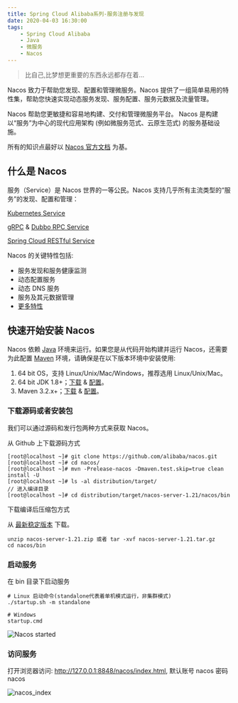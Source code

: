 ```yaml
---
title: Spring Cloud Alibaba系列-服务注册与发现
date: 2020-04-03 16:30:00
tags: 
    - Spring Cloud Alibaba
    - Java
    - 微服务
    - Nacos
---
```


> 比自己,比梦想更重要的东西永远都存在着...

 
Nacos 致力于帮助您发现、配置和管理微服务。Nacos 提供了一组简单易用的特性集，帮助您快速实现动态服务发现、服务配置、服务元数据及流量管理。

Nacos 帮助您更敏捷和容易地构建、交付和管理微服务平台。 Nacos 是构建以“服务”为中心的现代应用架构 (例如微服务范式、云原生范式) 的服务基础设施。

<!-- more -->

所有的知识点最好以 [Nacos 官方文档](https://nacos.io/zh-cn/docs/what-is-nacos.html) 为基。

## 什么是 Nacos

服务（Service）是 Nacos 世界的一等公民。Nacos 支持几乎所有主流类型的“服务”的发现、配置和管理：

[Kubernetes Service](https://kubernetes.io/docs/concepts/services-networking/service/)

[gRPC](https://grpc.io/docs/guides/concepts.html#service-definition) & [Dubbo RPC Service](https://dubbo.incubator.apache.org/)

[Spring Cloud RESTful Service](https://spring.io/understanding/REST)

Nacos 的关键特性包括:

* 服务发现和服务健康监测
* 动态配置服务
* 动态 DNS 服务
* 服务及其元数据管理
* [更多特性](https://nacos.io/zh-cn/docs/roadmap.html)

## 快速开始安装 Nacos

Nacos 依赖 [Java](https://docs.oracle.com/cd/E19182-01/820-7851/inst_cli_jdk_javahome_t/) 环境来运行。如果您是从代码开始构建并运行 Nacos，还需要为此配置 [Maven](https://maven.apache.org/index.html) 环境，请确保是在以下版本环境中安装使用:

1. 64 bit OS，支持 Linux/Unix/Mac/Windows，推荐选用 Linux/Unix/Mac。
2. 64 bit JDK 1.8+；[下载](http://www.oracle.com/technetwork/java/javase/downloads/jdk8-downloads-2133151.html) & [配置](https://docs.oracle.com/cd/E19182-01/820-7851/inst_cli_jdk_javahome_t/)。
3. Maven 3.2.x+；[下载](https://maven.apache.org/download.cgi) & [配置](https://maven.apache.org/settings.html)。


### 下载源码或者安装包

我们可以通过源码和发行包两种方式来获取 Nacos。

从 Github 上下载源码方式

```
[root@localhost ~]# git clone https://github.com/alibaba/nacos.git
[root@localhost ~]# cd nacos/
[root@localhost ~]# mvn -Prelease-nacos -Dmaven.test.skip=true clean install -U  
[root@localhost ~]# ls -al distribution/target/
// 进入编译目录
[root@localhost ~]# cd distribution/target/nacos-server-1.21/nacos/bin
```

下载编译后压缩包方式

从 [最新稳定版本](https://github.com/alibaba/nacos/releases) 下载。

```
unzip nacos-server-1.21.zip 或者 tar -xvf nacos-server-1.21.tar.gz
cd nacos/bin
```

### 启动服务

在 bin 目录下启动服务

```
# Linux 启动命令(standalone代表着单机模式运行，非集群模式)
./startup.sh -m standalone

# Windows
startup.cmd
```

![Nacos started](https://s1.ax1x.com/2020/04/03/GUC4VU.png)

### 访问服务

打开浏览器访问: http://127.0.0.1:8848/nacos/index.html, 默认账号 nacos 密码 nacos


![nacos_index](https://s1.ax1x.com/2020/04/03/GUiSmV.png)


